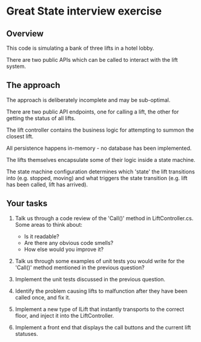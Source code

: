 ﻿# Great State interview exercise

## Overview

This code is simulating a bank of three lifts in a hotel lobby.

There are two public APIs which can be called to interact with the lift system.

## The approach

The approach is deliberately incomplete and may be sub-optimal.

There are two public API endpoints, one for calling a lift, the other for getting the status of all lifts.

The lift controller contains the business logic for attempting to summon the closest lift.

All persistence happens in-memory - no database has been implemented.

The lifts themselves encapsulate some of their logic inside a state machine.

The state machine configuration determines which 'state' the lift transitions into (e.g. stopped, moving) and 
what triggers the state transition (e.g. lift has been called, lift has arrived).

## Your tasks

1. Talk us through a code review of the 'Call()' method in LiftController.cs. Some areas to think about:
    - Is it readable?
    - Are there any obvious code smells?
    - How else would you improve it?
    
2. Talk us through some examples of unit tests you would write for the 'Call()' method mentioned in the previous question?

3. Implement the unit tests discussed in the previous question.

4. Identify the problem causing lifts to malfunction after they have been called once, and fix it.

5. Implement a new type of ILift that instantly transports to the correct floor, and inject it into the LiftController.

6. Implement a front end that displays the call buttons and the current lift statuses.